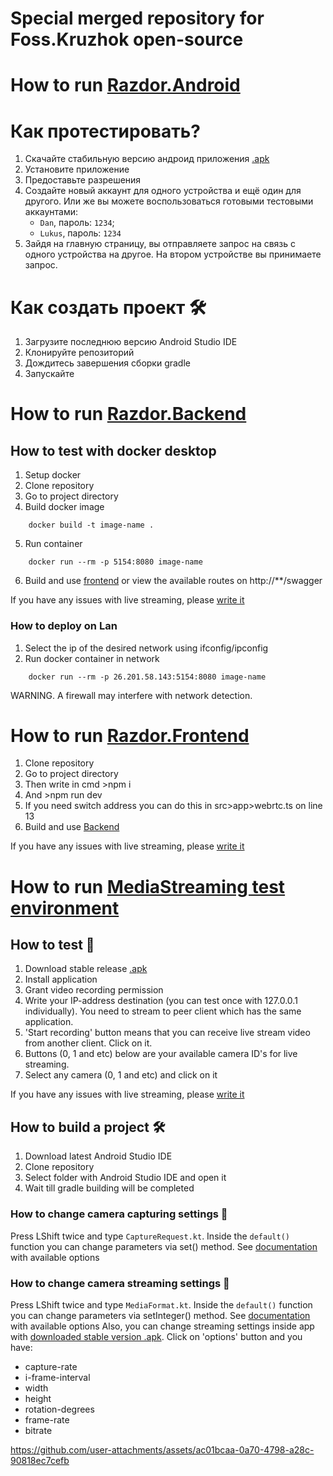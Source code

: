 # Special merged repository for Foss.Kruzhok open-source

# How to run [Razdor.Android](https://github.com/dotflopp/Razdor.Android)

# Как протестировать?

1) Скачайте стабильную версию андроид приложения [.apk](https://github.com/dotflopp/Razdor.Android/releases/download/v1.0/Razdor.apk)
2) Установите приложение
3) Предоставьте разрешения
4) Создайте новый аккаунт для одного устройства и ещё один для другого. Или же вы можете воспользоваться готовыми тестовыми аккаунтами:
   * `Dan`, пароль: `1234`;
   * `Lukus`, пароль: `1234`
6) Зайдя на главную страницу, вы отправляете запрос на связь с одного устройства на другое. На втором устройстве вы принимаете запрос.
   
# Как создать проект 🛠️

1) Загрузите последнюю версию Android Studio IDE
2) Клонируйте репозиторий
3) Дождитесь завершения сборки gradle
4) Запускайте


# How to run [Razdor.Backend](https://github.com/dotflopp/Razdor.Backend)
## How to test with docker desktop
1) Setup docker
2) Clone repository
3) Go to project directory
4) Build docker image 
```shell
    docker build -t image-name .
```
5) Run container
```
    docker run --rm -p 5154:8080 image-name
```
6) Build and use [frontend](https://github.com/dotflopp/razdor-frontend) or view the available routes on http://**/swagger

If you have any issues with live streaming, please [write it](https://github.com/dotflopp/Razdor.Backend/issues)

### How to deploy on Lan
1) Select the ip of the desired network using ifconfig/ipconfig
2) Run docker container in network
```
    docker run --rm -p 26.201.58.143:5154:8080 image-name
```
WARNING. A firewall may interfere with network detection.

# How to run [Razdor.Frontend](https://github.com/dotflopp/Razdor.Frontend)
1) Clone repository
2) Go to project directory
3) Then write in cmd >npm i
4) And >npm run dev
5) If you need switch address you can do this in src>app>webrtc.ts on line 13 
6) Build and use [Backend](https://github.com/dotflopp/Razdor.Backend)

If you have any issues with live streaming, please [write it](https://github.com/dotflopp/Razdor.Frontend/issues)

# How to run [MediaStreaming test environment](https://github.com/GoodDamn/MediaStreamingAndroid)

## How to test 📱
1) Download stable release [.apk](https://github.com/GoodDamn/MediaStreamingAndroid/releases/download/0.2.3/0.2.3.apk)
2) Install application
3) Grant video recording permission
4) Write your IP-address destination (you can test once with 127.0.0.1 individually). You need to stream to peer client which has the same application.
5) 'Start recording' button means that you can receive live stream video from another client. Click on it.
6) Buttons (0, 1 and etc) below are your available camera ID's for live streaming.
7) Select any camera (0, 1 and etc) and click on it

If you have any issues with live streaming, please [write it](https://github.com/GoodDamn/MediaStreamingAndroid/issues)


## How to build a project 🛠️
1) Download latest Android Studio IDE
2) Clone repository
3) Select folder with Android Studio IDE and open it
4) Wait till gradle building will be completed

### How to change camera capturing settings 📸
Press LShift twice and type `CaptureRequest.kt`. Inside the `default()` function you can change parameters via set() method. See [documentation](https://developer.android.com/reference/android/hardware/camera2/CaptureRequest) with available options

### How to change camera streaming settings 🎥
Press LShift twice and type `MediaFormat.kt`. Inside the `default()` function you can change parameters via setInteger() method. See [documentation](https://developer.android.com/reference/android/media/MediaFormat) with available options
Also, you can change streaming settings inside app with [downloaded stable version .apk](https://github.com/GoodDamn/MediaStreamingAndroid/releases/download/0.2.3/0.2.3.apk). Click on 'options' button and you have:
* capture-rate
* i-frame-interval
* width
* height
* rotation-degrees
* frame-rate
* bitrate

https://github.com/user-attachments/assets/ac01bcaa-0a70-4798-a28c-90818ec7cefb

